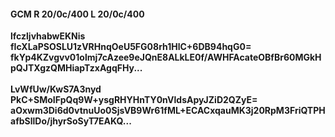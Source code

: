 #### GCM R 20/0c/400 L 20/0c/400
**lfczljvhabwEKNis**<br/>**fIcXLaPSOSLU1zVRHnqOeU5FG08rh1HlC+6DB94hqG0=**<br/>**fkYp4KZvgvv01olmj7cAzee9eJQnE8ALkLE0f/AWHFAcateOBfBr60MGkHpQJTXgzQMHiapTzxAgqFHy...**<br/><br/>
**LvWfUw/KwS7A3nyd**<br/>**PkC+SMoIFpQq9W+ysgRHYHnTY0nVldsApyJZiD2QZyE=**<br/>**aOxwm3Di6d0vtnuUo0SjsVB9Wr61fML+ECACxqauMK3j20RpM3FriQTPHafbSllDo/jhyrSoSyT7EAKQ...**